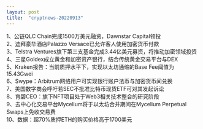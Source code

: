 ```yaml
---
layout: post
title:  "cryptnews-20220913"
---
```

1、公链QLC Chain完成1500万美元融资，Dawnstar Capital领投  
2、迪拜豪华酒店Palazzo Versace已允许客人使用加密货币付款  
3、Telstra Ventures旗下第三支基金完成3.44亿美元募资，将推动加密领域投资  
4、三星Goldex成立黄金和加密资产银行，结合传统黄金交易平台与DEX  
5、Kraken报告：当前质押水平下，实现以太坊通缩的Base Fee阈值为15.43Gwei  
6、Swype：Arbitrum网络用户可实现银行账户法币与加密货币间兑换  
7、美国数字商会呼吁若SEC不批准比特币现货ETF可对其发起诉讼  
8、育碧CEO：旗下NFT项目处于Web3相关技术整合的研究阶段  
9、去中心化交易平台Mycelium将于以太坊合并期间在Mycelium Perpetual Swaps上免收交易费  
10、数据：超70%质押ETH的购买价格高于1700美元  
